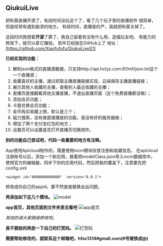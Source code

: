 QiukuiLive
----------
把秋葵直播开源了，有段时间没玩这个了，看了几个坛子里的直播软件
很简单，但是经常有遇到崩溃的地方。
有段时间，直播查的严，我就把秋葵关掉了。


这段时间我想着**开源**了算了，我自己留着有没有什么用，造福坛友吧。
有能力的修改下，就可以拿它赚钱。
软件已经放在GitHub上了
地址：[https://github.com/Xiaofufufu/QiukuiLive][1]

**已经实现的功能：**

 1. 解析json格式的直播源数据，只支持http://api.hclyz.com:81/mf/json.txt这个一个直播源；
 2. 收藏喜欢的主播，通过抓取主播直播链接实现，云端保存主播直播链接；
 3. 展示其他人收藏的主播，查看别人最近收藏的主播；
 4. 直播页直接翻看其他主播直播，不退出直播页面（这个免费直播都没做）；
 5. 添加会员功能；
 6. 卡盟兑换会员功能；
 7. 金币购买收藏上限，默认是三个；
 8. 磁力搜索，没有做直接播放的功能，我没有好的服务器做；
 9. 增加了两个支付宝红包的地方；
 10. 设置页可以设置是否打开直播页切换控件。

**别的功能自己尝试吧，代码一些重要的地方有注释。**

App使用Apicloud制作的，需要使用mcm模块存放注册和收藏信息。
在apicloud注册账号以后，添加一个新应用，接着把modelClass.json导入mcm数据库中。
使用官方的编辑器，同步下你的应用代码，然后把我的覆盖下，注意要先把config.xml

    <widget id="A000000000000"  version="0.0.1">

修改成你自己的appid，要不然直接替换会出问题。

**再添加如下这几个模块。**
![model][4]

**app首页，其他页面到文件夹里去看吧**
![app首页][2]

*其他的请大家随缘修改吧。*

**臭不要脸的再放一下自己的打赏码。**
![打赏码][3]

**需要帮助修改的，就联系这个邮箱吧，hfsc1314#gmail.com(#号替换成@)**



  [1]: https://github.com/Xiaofufufu/QiukuiLive
  [2]: https://github.com/Xiaofufufu/QiukuiLive/blob/master/screenshots/index.png
  [3]: https://github.com/Xiaofufufu/QiukuiLive/blob/master/screenshots/qrcode.png
  [4]: https://github.com/Xiaofufufu/QiukuiLive/blob/master/screenshots/model.png
